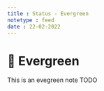 ```yaml
---
title : Status - Evergreen
notetype : feed
date : 22-02-2022
---
```


# 🌲 Evergreen


This is an evegreen note TODO